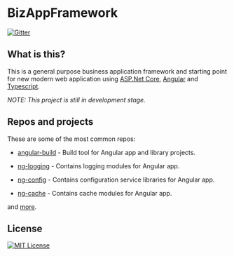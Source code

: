 # BizAppFramework

[![Gitter](https://badges.gitter.im/BizAppFramework/general.svg)](https://gitter.im/BizAppFramework/general?utm_source=badge&utm_medium=badge&utm_campaign=pr-badge)

## What is this?

This is a general purpose business application framework and starting point for new modern web application using [ASP.Net Core](https://docs.microsoft.com/en-us/aspnet/core/?view=aspnetcore-2.0), [Angular](https://angular.io/) and [Typescript](https://www.typescriptlang.org/).

*NOTE: This project is still in development stage.*

## Repos and projects

These are some of the most common repos:

* [angular-build](https://github.com/BizAppFramework/angular-build) - Build tool for Angular app and library projects.

* [ng-logging](https://github.com/BizAppFramework/ng-logging) - Contains logging modules for Angular app.

* [ng-config](https://github.com/BizAppFramework/ng-config) - Contains configuration service libraries for Angular app.

* [ng-cache](https://github.com/BizAppFramework/ng-cache) - Contains cache modules for Angular app.

and [more](https://github.com/BizAppFramework).

## License

[![MIT License](https://img.shields.io/badge/license-MIT-blue.svg?style=flat)](/LICENSE)

